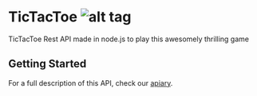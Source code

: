# TicTacToe ![alt tag](https://codeship.com/projects/99ccc790-be8c-0133-61e5-022ad975b6ca/status?branch=master)
  TicTacToe Rest API made in node.js to play this awesomely thrilling game

## Getting Started
For a full description of this API, check our [apiary](http://docs.tictactoeriatec.apiary.io/#).
